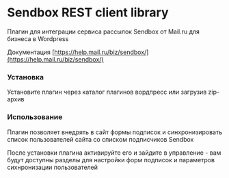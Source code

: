 # Sendbox REST client library
Плагин для интеграции сервиса рассылок Sendbox от Mail.ru для бизнеса в Wordpress

Документация [https://help.mail.ru/biz/sendbox/](https://help.mail.ru/biz/sendbox/)

### Установка
Установите плагин через каталог плагинов вордпресс или загрузив zip-архив

### Использование
Плагин позволяет внедрять в сайт формы подписок и синхронизировать список пользователей сайта со списком подписчиков Sendbox

После установки плагина активируйте его и зайдите в управление - вам будут доступны разделы для настройки форм подписок и параметров сихнронизации пользователей
